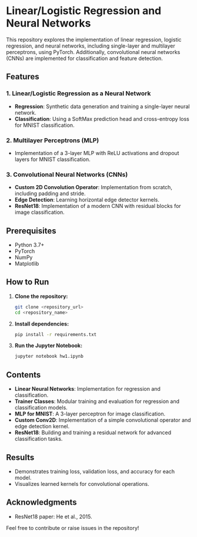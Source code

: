 # Linear/Logistic Regression and Neural Networks

This repository explores the implementation of linear regression, logistic regression, and neural networks, including single-layer and multilayer perceptrons, using PyTorch. Additionally, convolutional neural networks (CNNs) are implemented for classification and feature detection.

## Features

### 1. Linear/Logistic Regression as a Neural Network
- **Regression**: Synthetic data generation and training a single-layer neural network.
- **Classification**: Using a SoftMax prediction head and cross-entropy loss for MNIST classification.

### 2. Multilayer Perceptrons (MLP)
- Implementation of a 3-layer MLP with ReLU activations and dropout layers for MNIST classification.

### 3. Convolutional Neural Networks (CNNs)
- **Custom 2D Convolution Operator**: Implementation from scratch, including padding and stride.
- **Edge Detection**: Learning horizontal edge detector kernels.
- **ResNet18**: Implementation of a modern CNN with residual blocks for image classification.

## Prerequisites
- Python 3.7+
- PyTorch
- NumPy
- Matplotlib

## How to Run
1. **Clone the repository:**
    ```bash
    git clone <repository_url>
    cd <repository_name>
    ```

2. **Install dependencies:**
    ```bash
    pip install -r requirements.txt
    ```

3. **Run the Jupyter Notebook:**
    ```bash
    jupyter notebook hw1.ipynb
    ```

## Contents
- **Linear Neural Networks**: Implementation for regression and classification.
- **Trainer Classes**: Modular training and evaluation for regression and classification models.
- **MLP for MNIST**: A 3-layer perceptron for image classification.
- **Custom Conv2D**: Implementation of a simple convolutional operator and edge detection kernel.
- **ResNet18**: Building and training a residual network for advanced classification tasks.

## Results
- Demonstrates training loss, validation loss, and accuracy for each model.
- Visualizes learned kernels for convolutional operations.

## Acknowledgments
- ResNet18 paper: He et al., 2015.

Feel free to contribute or raise issues in the repository!
